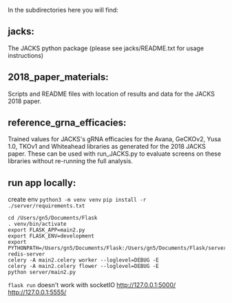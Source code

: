 In the subdirectories here you will find:

## jacks:  

The JACKS python package (please see jacks/README.txt for usage instructions)


## 2018_paper_materials: 

Scripts and README files with location of results and data for the JACKS 2018 paper.

## reference_grna_efficacies:

Trained values for JACKS's gRNA efficacies for the Avana, GeCKOv2, Yusa 1.0, TKOv1 and Whiteahead
libraries as generated for the 2018 JACKS paper. These can be used with 
run_JACKS.py to evaluate screens on these libraries without re-running
the full analysis.

## run app locally:
create env
`python3 -m venv venv`
`pip install -r ./server/requirements.txt`

```
cd /Users/gn5/Documents/Flask
. venv/bin/activate
export FLASK_APP=main2.py
export FLASK_ENV=development
export PYTHONPATH=/Users/gn5/Documents/Flask:/Users/gn5/Documents/Flask/server:/Users/gn5/Documents/Flask/jacks
redis-server
celery -A main2.celery worker --loglevel=DEBUG -E
celery -A main2.celery flower --loglevel=DEBUG -E
python server/main2.py
```

`flask run` doesn't work with socketIO
http://127.0.0.1:5000/
http://127.0.0.1:5555/